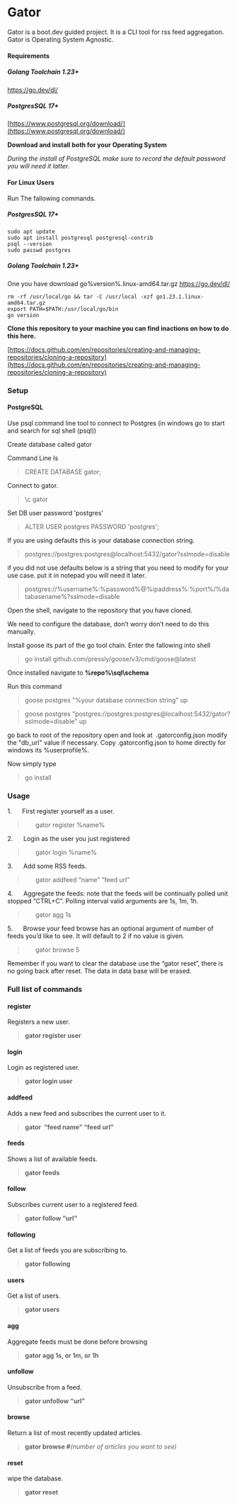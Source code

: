 # Gator

  

Gator is a boot.dev guided project. It is a CLI tool for rss feed aggregation. Gator is Operating System Agnostic.

  

#### Requirements

  

##### Golang Toolchain 1.23+

  

https://go.dev/dl/

  

##### PostgresSQL 17+

  

[https://www.postgresql.org/download/](https://www.postgresql.org/download/)

  

**Download and install both for your Operating System**


*During the install of PostgreSQL make sure to record the default password you will need it latter.*


#### For Linux Users

Run The fallowing commands.

##### PostgresSQL 17+

```
sudo apt update
sudo apt install postgresql postgresql-contrib
psql --version
sudo passwd postgres
```


##### Golang Toolchain 1.23+

One you have download  go%version%.linux-amd64.tar.gz https://go.dev/dl/

```
rm -rf /usr/local/go && tar -C /usr/local -xzf go1.23.1.linux-amd64.tar.gz
export PATH=$PATH:/usr/local/go/bin
go version
```
  

**Clone this repository to your machine you can find inactions on how to do this here.**

  

[https://docs.github.com/en/repositories/creating-and-managing-repositories/cloning-a-repository](https://docs.github.com/en/repositories/creating-and-managing-repositories/cloning-a-repository)

  
  
  

### **Setup**

  
  

#### **PostgreSQL**

  

Use psql command line tool to connect to Postgres (in windows go to start and search for sql shell (psql))

  

Create database called gator

  

Command Line Is

  

>CREATE DATABASE gator;

  

Connect to gator.

  

>\c gator

  

Set DB user password 'postgres'

  

>ALTER USER postgres PASSWORD 'postgres';

  

If you are using defaults this is your database connection string.

  

>postgres://postgres:postgres@localhost:5432/gator?sslmode=disable

  

if you did not use defaults below is a string that you need to modify for your use case. put it in notepad you will need it later.

  

>postgres://%username%:%password%@%ipaddress%:%port%/%databasename%?sslmode=disable

  

Open the shell, navigate to the repository that you have cloned.

  

We need to configure the database, don’t worry don’t need to do this manually.

  

Install goose its part of the go tool chain. Enter the fallowing into shell

  

>go install github.com/pressly/goose/v3/cmd/goose@latest

  

Once installed navigate to **%repo%\sql\schema**

  

Run this command

  

>goose postgres "%your database connection string" up

  

>goose postgres "postgres://postgres:postgres@localhost:5432/gator?sslmode=disable" up

  

go back to root of the repository open and look at  .gatorconfig.json modify the "db_url" value if necessary. Copy .gatorconfig.json to home directly for windows its %userprofile%.

  

Now simply type

  

>go install

  
  
  
  

### Usage

  

1.      First register yourself as a user.

>       gator register %name%

  

2.      Login as the user you just registered

>       gator login %name%

  

3.      Add some RSS feeds.

>       gator addfeed “name” “feed url”

  

4.      Aggregate the feeds: note that the feeds will be continually polled unit stopped “CTRL+C”. Polling interval valid arguments are 1s, 1m, 1h.

>       gator agg 1s

  

5.      Browse your feed browse has an optional argument of number of feeds you’d like to see. It will default to 2 if no value is given.

>       gator browse 5

  

Remember if you want to clear the database use the “gator reset”, there is no going back after reset. The data in data base will be erased.

  
  
  
  

### **Full list of commands**

  
  

#### **register**

  

Registers a new user.

>**gator register user**

  
  

#### **login**

  

Login as registered user.

>**gator login user**

  
  

#### **addfeed**

  

Adds a new feed and subscribes the current user to it.

>**gator  “feed name” “feed url”**

  
  

#### **feeds**

  

Shows a list of available feeds.

>**gator feeds**

  
  

#### **follow**

  

Subscribes current user to a registered feed.

>**gator follow “url”**

  
  

#### **following**

  

Get a list of feeds you are subscribing to.

>**gator following**

  
  

#### **users**

  

Get a list of users.

>**gator users**

  
  

#### **agg**

  

Aggregate feeds must be done before browsing

>**gator agg 1s, or 1m, or 1h**

  
  

#### **unfollow**

  

Unsubscribe from a feed.

>**gator unfollow “url”**

  
  

#### **browse**

  

Return a list of most recently updated articles.

> **gator browse #***(number of articles you want to see)*

  
  

#### **reset**

  

wipe the database.

>**gator reset**